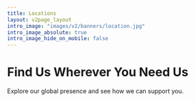 ```yaml
---
title: Locations
layout: v2page_layout
intro_image: "images/v2/banners/location.jpg"
intro_image_absolute: true
intro_image_hide_on_mobile: false
---
```


# Find Us Wherever You Need Us

Explore our global presence and see how we can support you.
